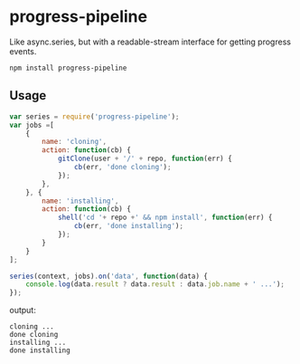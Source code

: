 progress-pipeline
===
Like async.series, but with a readable-stream interface for getting progress events.

```
npm install progress-pipeline
```

Usage
---
``` javascript
var series = require('progress-pipeline');
var jobs =[
    {
        name: 'cloning',
        action: function(cb) {
            gitClone(user + '/' + repo, function(err) {
                cb(err, 'done cloning');
            });
        },
    }, {
        name: 'installing',
        action: function(cb) {
            shell('cd '+ repo +' && npm install', function(err) {
                cb(err, 'done installing');
            });
        }
    }
];

series(context, jobs).on('data', function(data) {
    console.log(data.result ? data.result : data.job.name + ' ...');
});
```

output:
```
cloning ...
done cloning
installing ...
done installing
```
